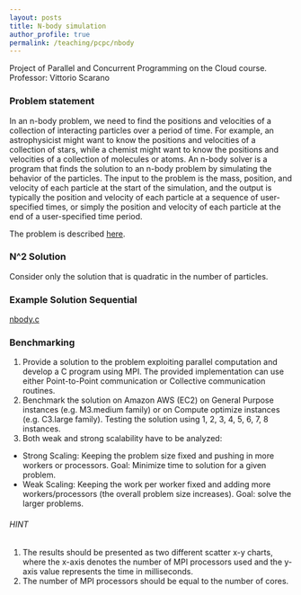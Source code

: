 ```yaml
---
layout: posts
title: N-body simulation 
author_profile: true
permalink: /teaching/pcpc/nbody
---
```



Project of Parallel and Concurrent Programming on the Cloud course.
Professor: Vittorio Scarano

### Problem statement
In an n-body problem, we need to find the positions and velocities of a collection of interacting particles over a period of time. For example, an astrophysicist might want to know the positions and velocities of a collection of stars, while a chemist might want to know the positions and velocities of a collection of molecules or atoms.
An n-body solver is a program that finds the solution to an n-body problem by simulating the behavior of the particles. The input to the problem is the mass, position, and velocity of each particle at the start of the simulation, and the output is typically the position and velocity of each particle at a sequence of user-specified times, or simply the position and velocity of each particle at the end of a user-specified time period.

The problem is described [here](https://en.wikipedia.org/wiki/N-body_simulation).

### N^2 Solution
Consider only the solution that is quadratic in the number of particles.
### Example Solution Sequential

[nbody.c](https://github.com/harrism/mini-nbody/blob/master/nbody.c)

### Benchmarking

1) Provide a solution to the problem exploiting parallel computation and develop  a C program using MPI. The provided implementation can use either Point-to-Point communication or Collective communication routines.
2) Benchmark the solution on Amazon AWS (EC2) on General Purpose instances (e.g. M3.medium family) or on Compute optimize instances (e.g. C3.large family).  Testing the solution using 1, 2, 3, 4, 5, 6, 7, 8 instances.
3) Both weak and strong scalability have to be analyzed:
- Strong Scaling: Keeping the problem size fixed and pushing in more workers or processors. Goal: Minimize time to solution for a given problem.
- Weak Scaling: Keeping the work per worker fixed and adding more workers/processors (the overall problem size increases). Goal: solve the larger problems.

###### HINT

1) The results should be presented as two different scatter x-y charts, where the x-axis denotes the number of MPI processors used and the y-axis value represents the time in milliseconds.  
2) The number of MPI processors should be equal to the number of cores.
